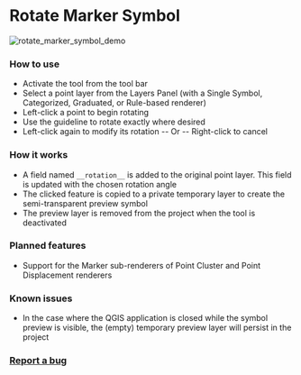 # Rotate Marker Symbol
![rotate_marker_symbol_demo](https://github.com/user-attachments/assets/379220eb-beab-42fd-b1ed-d5acc01c68db)

### How to use
- Activate the tool from the tool bar
- Select a point layer from the Layers Panel (with a Single Symbol, Categorized, Graduated, or Rule-based renderer)
- Left-click a point to begin rotating
- Use the guideline to rotate exactly where desired
- Left-click again to modify its rotation -- Or -- Right-click to cancel

### How it works
- A field named `__rotation__` is added to the original point layer. This field is updated with the chosen rotation angle
- The clicked feature is copied to a private temporary layer to create the semi-transparent preview symbol
- The preview layer is removed from the project when the tool is deactivated

### Planned features
- Support for the Marker sub-renderers of Point Cluster and Point Displacement renderers

### Known issues
- In the case where the QGIS application is closed while the symbol preview is visible, the (empty) temporary preview layer will persist in the project

### [Report a bug](https://github.com/matt-needle/qgis-rotate_marker_symbol/issues)
